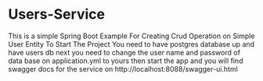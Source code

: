 # Users-Service
This is a simple Spring Boot Example For Creating Crud Operation on Simple User Entity
To Start The Project You need to have postgres database up and have users db
next you need to change the user name and password of data base on application.yml to yours
then start the app and you will find swagger docs for the service 
on http://localhost:8088/swagger-ui.html
